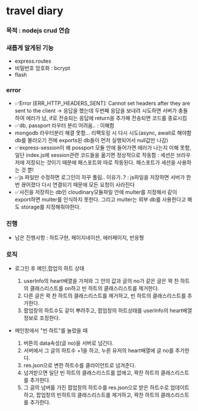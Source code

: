 # travel diary

### 목적 : nodejs crud 연습

### 새롭게 알게된 기능

- express.routes
- 비밀번호 암호화 : bcrypt
- flash

### error

- ✅Error [ERR_HTTP_HEADERS_SENT]: Cannot set headers after they are sent to the client -> 응답을 했는데 두번째 응답을 보내려 시도하면 서버가 충돌하여 에러가 남, if로 전송되는 응답에 return을 추가해 전송되면 코드를 종료시킴
- ✅db, passport 라우터 분리 어려움.. : 이해함
- mongodb 라우터분리 해결 못함... 리팩토링 시 다시 시도(async, await로 해야함 db를 불러오기 전에 exports된 db들이 먼저 실행되어서 null값만 나감)
- ✅express-session이 왜 possport 모듈 안에 들어가면 에러가 나는지 이해 못함,일단 index.js에 session관련 코드들을 옮기면 정상적으로 작동함 : 세션은 브라우저에 저장되는 것이기 때문에 패스포트와 따로 작동된다. 패스포트가 세션을 사용하는 것 뿐!
- ✅js 파일만 수정하면 로그인이 자꾸 풀림.. 이유가..? : js파일을 저장하면 서버가 한번 끊어졌다 다시 연결되기 때문에 모든 요청이 사라진다
- ✅사진을 저장하는 db인 cloudinary모듈파일 안에 multer를 지정해서 같이 export하면 multer를 인식하지 못한다. 그리고 multer는 외부 db를 사용한다고 해도 storage를 지정해줘야한다.

### 진행

- 남은 진행사항 : 하트구현, 페이지네이션, 에러페이지, 반응형

### 로직

- 로그인 후 메인,팝업의 하트 상태

  1. userInfo의 heart배열을 가져와 그 안의 값과 글의 no가 같은 글은 꽉 찬 하트의 클래스리스트를 on하고 빈 하트의 클래스리스트를 제거한다.
  2. 다른 글은 꽉 찬 하트의 클래스리스트를 제거하고, 빈 하트의 클래스리스트를 추가한다.
  3. 팝업창의 하트수도 같이 뿌려주고, 팝업창의 하트상태를 userInfo의 heart배열 정보로 조정한다.

- 메인창에서 "빈 하트"를 눌렀을 때
  1.  버튼의 data속성(글 no)을 서버로 넘긴다.
  2.  서버에서 그 글의 하트수 +1을 하고, 누른 유저의 heart배열에 글 no를 추가한다.
  3.  res.json으로 변한 하트수를 클라이언트로 넘겨준다.
  4.  넘겨받으면 일단 빈 하트의 클래스리스트를 없애고, 꽉찬 하트의 클래스리스트를 추가한다.
  5.  그 글의 넘버를 가진 팝업창의 하트수를 res.json으로 받은 하트수로 업데이트하고, 팝업창의 빈하트의 클래스리스트를 제거하고, 꽉찬 하트의 클래스리스트를 추가한다.
